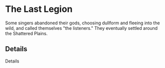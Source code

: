 # The Last Legion
Some singers abandoned their gods, choosing dullform and fleeing into the wild, and called themselves "the listeners." They eventually settled around the Shattered Plains.

## Details
Details
